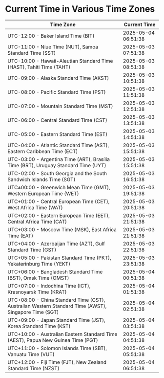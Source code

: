 # Current Time in Various Time Zones

| Time Zone | Current Time |
|-----------|--------------|
| UTC-12:00 - Baker Island Time (BIT) | 2025-05-04 06:51:38 |
| UTC-11:00 - Niue Time (NUT), Samoa Standard Time (SST) | 2025-05-03 07:51:38 |
| UTC-10:00 - Hawaii-Aleutian Standard Time (HAST), Tahiti Time (TAHT) | 2025-05-03 08:51:38 |
| UTC-09:00 - Alaska Standard Time (AKST) | 2025-05-03 10:51:38 |
| UTC-08:00 - Pacific Standard Time (PST) | 2025-05-03 11:51:38 |
| UTC-07:00 - Mountain Standard Time (MST) | 2025-05-03 12:51:38 |
| UTC-06:00 - Central Standard Time (CST) | 2025-05-03 13:51:38 |
| UTC-05:00 - Eastern Standard Time (EST) | 2025-05-03 14:51:38 |
| UTC-04:00 - Atlantic Standard Time (AST), Eastern Caribbean Time (ECT) | 2025-05-03 15:51:38 |
| UTC-03:00 - Argentina Time (ART), Brasília Time (BRT), Uruguay Standard Time (UYT) | 2025-05-03 15:51:38 |
| UTC-02:00 - South Georgia and the South Sandwich Islands Time (SGT) | 2025-05-03 16:51:38 |
| UTC±00:00 - Greenwich Mean Time (GMT), Western European Time (WET) | 2025-05-03 19:51:38 |
| UTC+01:00 - Central European Time (CET), West Africa Time (WAT) | 2025-05-03 20:51:38 |
| UTC+02:00 - Eastern European Time (EET), Central Africa Time (CAT) | 2025-05-03 21:51:38 |
| UTC+03:00 - Moscow Time (MSK), East Africa Time (EAT) | 2025-05-03 21:51:38 |
| UTC+04:00 - Azerbaijan Time (AZT), Gulf Standard Time (GST) | 2025-05-03 22:51:38 |
| UTC+05:00 - Pakistan Standard Time (PKT), Yekaterinburg Time (YEKT) | 2025-05-03 23:51:38 |
| UTC+06:00 - Bangladesh Standard Time (BST), Omsk Time (OMST) | 2025-05-04 00:51:38 |
| UTC+07:00 - Indochina Time (ICT), Krasnoyarsk Time (KRAT) | 2025-05-04 01:51:38 |
| UTC+08:00 - China Standard Time (CST), Australian Western Standard Time (AWST), Singapore Time (SGT) | 2025-05-04 02:51:38 |
| UTC+09:00 - Japan Standard Time (JST), Korea Standard Time (KST) | 2025-05-04 03:51:38 |
| UTC+10:00 - Australian Eastern Standard Time (AEST), Papua New Guinea Time (PGT) | 2025-05-04 04:51:38 |
| UTC+11:00 - Solomon Islands Time (SBT), Vanuatu Time (VUT) | 2025-05-04 05:51:38 |
| UTC+12:00 - Fiji Time (FJT), New Zealand Standard Time (NZST) | 2025-05-04 06:51:38 |
